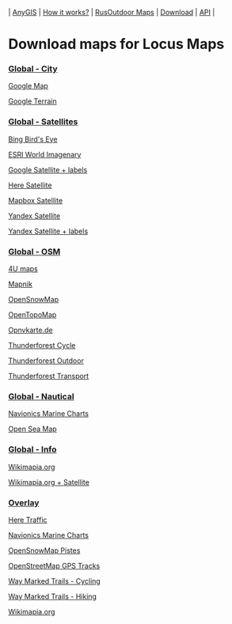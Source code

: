 | [AnyGIS][01] | [How it works?][02] | [RusOutdoor Maps][03] | [Download][04] | [API][05] |


[01]: https://nnngrach.github.io/AnyGIS_maps/index_en
[02]: https://nnngrach.github.io/AnyGIS_maps/Web/Html/Description_en
[03]: https://nnngrach.github.io/AnyGIS_maps/Web/Html/RusOutdoor_en
[04]: https://nnngrach.github.io/AnyGIS_maps/Web/Html/DownloadPage_en
[05]: https://nnngrach.github.io/AnyGIS_maps/Web/Html/Api_en
# Download maps for Locus Maps


### [Global - City](locus-actions://https/raw.githubusercontent.com/nnngrach/AnyGIS_maps/master/Locus_online_maps/Installers_en/_Global-City.xml "Download all group files")
[Google Map](locus-actions://https/raw.githubusercontent.com/nnngrach/AnyGIS_maps/master/Locus_online_maps/Installers_en/__Global-City-Google_map.xml "Download this map")

[Google Terrain](locus-actions://https/raw.githubusercontent.com/nnngrach/AnyGIS_maps/master/Locus_online_maps/Installers_en/__Global-City-Google_terrain.xml "Download this map")



### [Global - Satellites](locus-actions://https/raw.githubusercontent.com/nnngrach/AnyGIS_maps/master/Locus_online_maps/Installers_en/_Global-Satellites.xml "Download all group files")
[Bing Bird's Eye](locus-actions://https/raw.githubusercontent.com/nnngrach/AnyGIS_maps/master/Locus_online_maps/Installers_en/__Global-Satellites-Bing_birds_eye.xml "Download this map")

[ESRI World Imagenary](locus-actions://https/raw.githubusercontent.com/nnngrach/AnyGIS_maps/master/Locus_online_maps/Installers_en/__Global-Satellites-ESRI_Imagenary.xml "Download this map")

[Google Satellite + labels](locus-actions://https/raw.githubusercontent.com/nnngrach/AnyGIS_maps/master/Locus_online_maps/Installers_en/__Global-Satellites-Google_with_labels.xml "Download this map")

[Here Satellite](locus-actions://https/raw.githubusercontent.com/nnngrach/AnyGIS_maps/master/Locus_online_maps/Installers_en/__Global-Satellites-Here.xml "Download this map")

[Mapbox Satellite](locus-actions://https/raw.githubusercontent.com/nnngrach/AnyGIS_maps/master/Locus_online_maps/Installers_en/__Global-Satellites-Mapbox.xml "Download this map")

[Yandex Satellite](locus-actions://https/raw.githubusercontent.com/nnngrach/AnyGIS_maps/master/Locus_online_maps/Installers_en/__Global-Satellites-Yandex.xml "Download this map")

[Yandex Satellite + labels](locus-actions://https/raw.githubusercontent.com/nnngrach/AnyGIS_maps/master/Locus_online_maps/Installers_en/__Global-Satellites-Yandex_with_labels.xml "Download this map")



### [Global - OSM](locus-actions://https/raw.githubusercontent.com/nnngrach/AnyGIS_maps/master/Locus_online_maps/Installers_en/_Global-OSM.xml "Download all group files")
[4U maps](locus-actions://https/raw.githubusercontent.com/nnngrach/AnyGIS_maps/master/Locus_online_maps/Installers_en/__Global-OSM-4umaps.xml "Download this map")

[Mapnik](locus-actions://https/raw.githubusercontent.com/nnngrach/AnyGIS_maps/master/Locus_online_maps/Installers_en/__Global-OSM-Mapnik.xml "Download this map")

[OpenSnowMap](locus-actions://https/raw.githubusercontent.com/nnngrach/AnyGIS_maps/master/Locus_online_maps/Installers_en/__Global-OSM-OpenSnowMap.xml "Download this map")

[OpenTopoMap](locus-actions://https/raw.githubusercontent.com/nnngrach/AnyGIS_maps/master/Locus_online_maps/Installers_en/__Global-OSM-OpenTopoMap.xml "Download this map")

[Opnvkarte.de](locus-actions://https/raw.githubusercontent.com/nnngrach/AnyGIS_maps/master/Locus_online_maps/Installers_en/__Global-OSM-Opnvkarte.xml "Download this map")

[Thunderforest Cycle](locus-actions://https/raw.githubusercontent.com/nnngrach/AnyGIS_maps/master/Locus_online_maps/Installers_en/__Global-OSM-Thunderforest_Cycle.xml "Download this map")

[Thunderforest Outdoor](locus-actions://https/raw.githubusercontent.com/nnngrach/AnyGIS_maps/master/Locus_online_maps/Installers_en/__Global-OSM-Thunderforest_Outdoor.xml "Download this map")

[Thunderforest Transport](locus-actions://https/raw.githubusercontent.com/nnngrach/AnyGIS_maps/master/Locus_online_maps/Installers_en/__Global-OSM-Thunderforest_Transport.xml "Download this map")



### [Global - Nautical](locus-actions://https/raw.githubusercontent.com/nnngrach/AnyGIS_maps/master/Locus_online_maps/Installers_en/_Global-Water.xml "Download all group files")
[Navionics Marine Charts](locus-actions://https/raw.githubusercontent.com/nnngrach/AnyGIS_maps/master/Locus_online_maps/Installers_en/__Global-Water-Navionics_Marine_Charts.xml "Download this map")

[Open Sea Map](locus-actions://https/raw.githubusercontent.com/nnngrach/AnyGIS_maps/master/Locus_online_maps/Installers_en/__Global-Water-OpenSeaMap.xml "Download this map")



### [Global - Info](locus-actions://https/raw.githubusercontent.com/nnngrach/AnyGIS_maps/master/Locus_online_maps/Installers_en/_Global.xml "Download all group files")
[Wikimapia.org](locus-actions://https/raw.githubusercontent.com/nnngrach/AnyGIS_maps/master/Locus_online_maps/Installers_en/__Global-Wikimapia.xml "Download this map")

[Wikimapia.org + Satellite](locus-actions://https/raw.githubusercontent.com/nnngrach/AnyGIS_maps/master/Locus_online_maps/Installers_en/__Global-Wikimapia_satellite.xml "Download this map")



### [Overlay](locus-actions://https/raw.githubusercontent.com/nnngrach/AnyGIS_maps/master/Locus_online_maps/Installers_en/_Overlay.xml "Download all group files")
[Here Traffic](locus-actions://https/raw.githubusercontent.com/nnngrach/AnyGIS_maps/master/Locus_online_maps/Installers_en/__Overlay-Here_traffic.xml "Download this map")

[Navionics Marine Charts](locus-actions://https/raw.githubusercontent.com/nnngrach/AnyGIS_maps/master/Locus_online_maps/Installers_en/__Overlay-Navionics_Marine_Charts.xml "Download this map")

[OpenSnowMap Pistes](locus-actions://https/raw.githubusercontent.com/nnngrach/AnyGIS_maps/master/Locus_online_maps/Installers_en/__Overlay-OpenSnowMap_pistes.xml "Download this map")

[OpenStreetMap GPS Tracks](locus-actions://https/raw.githubusercontent.com/nnngrach/AnyGIS_maps/master/Locus_online_maps/Installers_en/__Overlay-OpenSreetMaps_Tracks.xml "Download this map")

[Way Marked Trails - Cycling](locus-actions://https/raw.githubusercontent.com/nnngrach/AnyGIS_maps/master/Locus_online_maps/Installers_en/__Overlay-WayMarkedTrails_Cycling.xml "Download this map")

[Way Marked Trails - Hiking](locus-actions://https/raw.githubusercontent.com/nnngrach/AnyGIS_maps/master/Locus_online_maps/Installers_en/__Overlay-WayMarkedTrails_Hiking.xml "Download this map")

[Wikimapia.org](locus-actions://https/raw.githubusercontent.com/nnngrach/AnyGIS_maps/master/Locus_online_maps/Installers_en/__Overlay-Wikimapia.xml "Download this map")

